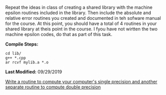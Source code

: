 Repeat the ideas in class of creating a shared library with the machine epsilon routines included in the library. Then include the absolute and relative error routines you created and documented in teh sofware manual for the course. At this point, you should have a total of 4 routines in your shared library at theis point in the course. I fyou have not wirtten the two machine epsilon codes, do that as part of this task. 

**Compile Steps:**   

	cd lib/
	g++ *.cpp
	ar rcvf mylib.a *.o

**Last Modified:** 09/29/2019

[Write a routine to compute your computer's single precision and another separate routine to compute double precision](https://github.com/Thedegreeisalie/math4610/tree/master/homework/tasksheet1/task6)
